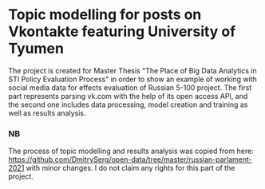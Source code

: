 # Topic modelling for posts on Vkontakte featuring University of Tyumen

The project is created for Master Thesis "The Place of Big Data Analytics in STI Policy Evaluation Process" in order to show an example of working with social media data for effects evaluation of Russian 5-100 project. The first part represents parsing vk.com with the help of its open access API, and the second one includes data processing, model creation and training as well as results analysis.

### NB
The process of topic modelling and results analysis was copied from here: https://github.com/DmitrySerg/open-data/tree/master/russian-parlament-2021 with minor changes. 
I do not claim any rights for this part of the project.
